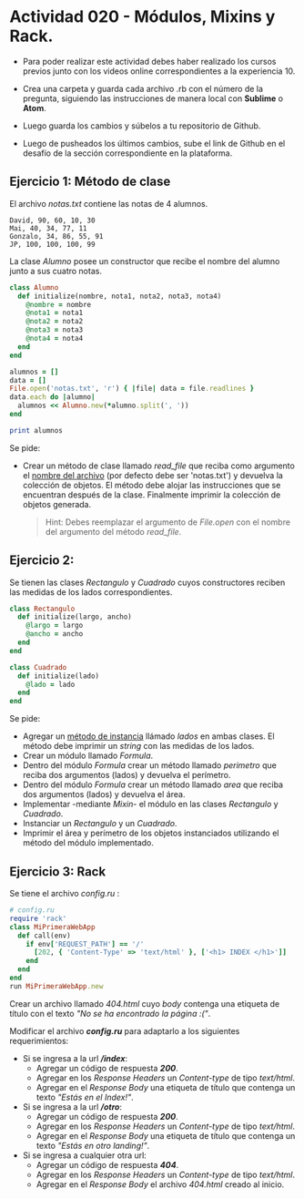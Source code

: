 # Actividad 020 - Módulos, Mixins y Rack.

- Para poder realizar este actividad debes haber realizado los cursos previos junto con los videos online correspondientes a la experiencia 10.

- Crea una carpeta y guarda cada archivo .rb con el número de la pregunta, siguiendo las instrucciones de manera local con **Sublime** o **Atom**.

- Luego guarda los cambios y súbelos a tu repositorio de Github.

- Luego de pusheados los últimos cambios, sube el link de Github en el desafío de la sección correspondiente en la plataforma.

## Ejercicio 1: Método de clase
El archivo *notas.txt* contiene las notas de 4 alumnos.
~~~
David, 90, 60, 10, 30
Mai, 40, 34, 77, 11
Gonzalo, 34, 86, 55, 91
JP, 100, 100, 100, 99
~~~

La clase *Alumno* posee un constructor que recibe el nombre del alumno junto a sus cuatro notas.
~~~rb
class Alumno
  def initialize(nombre, nota1, nota2, nota3, nota4)
    @nombre = nombre
    @nota1 = nota1
    @nota2 = nota2
    @nota3 = nota3
    @nota4 = nota4
  end
end

alumnos = []
data = []
File.open('notas.txt', 'r') { |file| data = file.readlines }
data.each do |alumno|
  alumnos << Alumno.new(*alumno.split(', '))
end

print alumnos
~~~
Se pide:
- Crear un método de clase llamado *read_file* que reciba como argumento el <u>nombre del archivo</u> (por defecto debe ser 'notas.txt') y devuelva la colección de objetos. El método debe alojar las instrucciones que se encuentran después de la clase. Finalmente imprimir la colección de objetos generada.
    >Hint: Debes reemplazar el argumento de *File.open* con el nombre del argumento del método *read_file*.

## Ejercicio 2:
Se tienen las clases *Rectangulo* y *Cuadrado* cuyos constructores reciben las medidas de los lados correspondientes.
~~~rb
class Rectangulo
  def initialize(largo, ancho)
    @largo = largo
    @ancho = ancho
  end
end

class Cuadrado
  def initialize(lado)
    @lado = lado
  end
end
~~~
Se pide:
- Agregar un <u>método de instancia</u> llámado *lados* en ambas clases. El método debe imprimir un *string* con las medidas de los lados.
- Crear un módulo llamado *Formula*. 
- Dentro del módulo *Formula* crear un método llamado *perimetro* que reciba dos argumentos (lados) y devuelva el perímetro.
- Dentro del módulo *Formula* crear un método llamado *area* que reciba dos argumentos (lados) y devuelva el área.
- Implementar -mediante *Mixin*- el módulo en las clases *Rectangulo* y *Cuadrado*.
- Instanciar un *Rectangulo* y un *Cuadrado*.
- Imprimir el área y perímetro de los objetos instanciados utilizando el método del módulo implementado.



## Ejercicio 3: Rack
Se tiene el archivo *config.ru* :
~~~rb
# config.ru
require 'rack'
class MiPrimeraWebApp
  def call(env)
    if env['REQUEST_PATH'] == '/'
      [202, { 'Content-Type' => 'text/html' }, ['<h1> INDEX </h1>']]
    end
  end
end
run MiPrimeraWebApp.new
~~~
Crear un archivo llamado *404.html* cuyo *body* contenga una etiqueta de título con el texto *"No se ha encontrado la página :("*.

Modificar el archivo ***config.ru*** para adaptarlo a los siguientes requerimientos:
 - Si se ingresa a la url ***/index***: 
    - Agregar un código de respuesta ***200***.
    - Agregar en los *Response Headers* un *Content-type* de tipo *text/html*.
    - Agregar en el *Response Body* una etiqueta de título que contenga un texto *"Estás en el Index!"*.
- Si se ingresa a la url ***/otro***:
    - Agregar un código de respuesta ***200***.
    - Agregar en los *Response Headers* un *Content-type* de tipo *text/html*.
    - Agregar en el *Response Body* una etiqueta de título que contenga un texto *"Estás en otro landing!"*.
- Si se ingresa a cualquier otra url:
    - Agregar un código de respuesta ***404***.
    - Agregar en los *Response Headers* un *Content-type* de tipo *text/html*.
    - Agregar en el *Response Body* el archivo *404.html* creado al inicio.